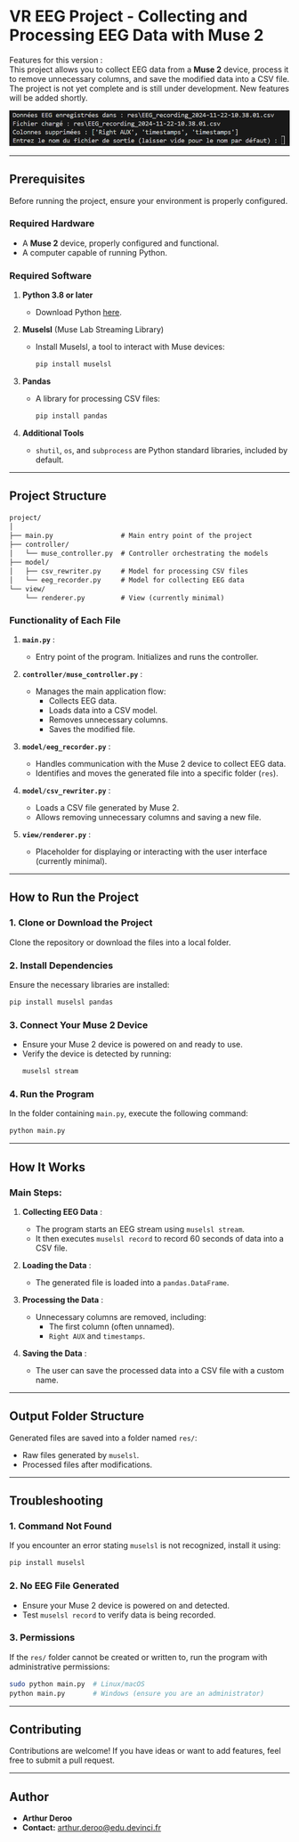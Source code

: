 
# VR EEG Project - Collecting and Processing EEG Data with Muse 2

Features for this version :  
This project allows you to collect EEG data from a **Muse 2** device, process it to remove unnecessary columns, and save the modified data into a CSV file.  
The project is not yet complete and is still under development. New features will be added shortly.  

![Program image](res/project.png)

---

## **Prerequisites**

Before running the project, ensure your environment is properly configured.

### **Required Hardware**
- A **Muse 2** device, properly configured and functional.
- A computer capable of running Python.

### **Required Software**
1. **Python 3.8 or later**
   - Download Python [here](https://www.python.org/downloads/).

2. **Muselsl** (Muse Lab Streaming Library)
   - Install Muselsl, a tool to interact with Muse devices:
     ```bash
     pip install muselsl
     ```

3. **Pandas**
   - A library for processing CSV files:
     ```bash
     pip install pandas
     ```

4. **Additional Tools**
   - `shutil`, `os`, and `subprocess` are Python standard libraries, included by default.

---

## **Project Structure**

```
project/
│
├── main.py                 # Main entry point of the project
├── controller/
│   └── muse_controller.py  # Controller orchestrating the models
├── model/
│   ├── csv_rewriter.py     # Model for processing CSV files
│   └── eeg_recorder.py     # Model for collecting EEG data
└── view/
    └── renderer.py         # View (currently minimal)
```

### **Functionality of Each File**
1. **`main.py`** :
   - Entry point of the program. Initializes and runs the controller.

2. **`controller/muse_controller.py`** :
   - Manages the main application flow:
     - Collects EEG data.
     - Loads data into a CSV model.
     - Removes unnecessary columns.
     - Saves the modified file.

3. **`model/eeg_recorder.py`** :
   - Handles communication with the Muse 2 device to collect EEG data.
   - Identifies and moves the generated file into a specific folder (`res`).

4. **`model/csv_rewriter.py`** :
   - Loads a CSV file generated by Muse 2.
   - Allows removing unnecessary columns and saving a new file.

5. **`view/renderer.py`** :
   - Placeholder for displaying or interacting with the user interface (currently minimal).

---

## **How to Run the Project**

### **1. Clone or Download the Project**
Clone the repository or download the files into a local folder.

### **2. Install Dependencies**
Ensure the necessary libraries are installed:
```bash
pip install muselsl pandas
```

### **3. Connect Your Muse 2 Device**
- Ensure your Muse 2 device is powered on and ready to use.
- Verify the device is detected by running:
  ```bash
  muselsl stream
  ```

### **4. Run the Program**
In the folder containing `main.py`, execute the following command:
```bash
python main.py
```

---

## **How It Works**

### **Main Steps:**

1. **Collecting EEG Data** :
   - The program starts an EEG stream using `muselsl stream`.
   - It then executes `muselsl record` to record 60 seconds of data into a CSV file.

2. **Loading the Data** :
   - The generated file is loaded into a `pandas.DataFrame`.

3. **Processing the Data** :
   - Unnecessary columns are removed, including:
     - The first column (often unnamed).
     - `Right AUX` and `timestamps`.

4. **Saving the Data** :
   - The user can save the processed data into a CSV file with a custom name.

---

## **Output Folder Structure**

Generated files are saved into a folder named `res/`:
- Raw files generated by `muselsl`.
- Processed files after modifications.

---

## **Troubleshooting**

### **1. Command Not Found**
If you encounter an error stating `muselsl` is not recognized, install it using:
```bash
pip install muselsl
```

### **2. No EEG File Generated**
- Ensure your Muse 2 device is powered on and detected.
- Test `muselsl record` to verify data is being recorded.

### **3. Permissions**
If the `res/` folder cannot be created or written to, run the program with administrative permissions:
```bash
sudo python main.py  # Linux/macOS
python main.py       # Windows (ensure you are an administrator)
```

---

## **Contributing**

Contributions are welcome! If you have ideas or want to add features, feel free to submit a pull request.

---

## **Author**

- **Arthur Deroo**  
- **Contact:** [arthur.deroo@edu.devinci.fr](mailto:arthur.deroo@edu.devinci.fr)
